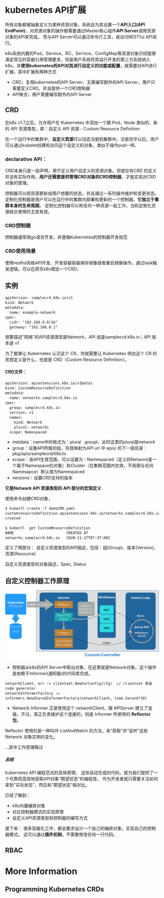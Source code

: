 # kubernetes API扩展
所有对象都被抽象定义为某种资源对象，系统会为其设置一个**API入口(API EndPoint)**，对资源对象的操作都需要通过Master核心组件**API Server**调用资源对象的API来完成。
而与API Server可以通过命令行工具，或访问RESTful API进行。

k8s系统内置的Pod，Service，RC，Service，ConfigMap等资源对象已经能够满足常见的容器引用管理要求，但是用户系统将其自行开发的第三方系统纳入k8s，并**使用kubernetes的API对其进行自定义的功能或配置**，就需要对API进行扩展，其中扩展有两种方式

- CRD，复用kubernetes的API Server，无需编写额外的API Server，用户只需要定义CRD，并且提供一个CRD控制器
- API聚合，用户需要编写额外的API Server


## CRD

在k8s v1.7之后，允许用户在 Kubernetes 中添加一个跟 Pod、Node 类似的、新的 API 资源类型，即：自定义 API 资源 - Custom Resource Definition

在一个运行中的集群中，**自定义资源**可以动态注册到集群中。注册完毕以后，用户可以通过kubelet创建和访问这个自定义的对象，类似于操作pod一样。

### declarative API：
CRD本身只是一段声明，用于定义用户自定义的资源对象。但是仅有CRD 的定义并没有实际作用，**用户还需要提供管理CRD对象的CRD控制器**，才能实现对CRD对象的管理。

控制器可以把资源更新成用户想要的状态，并且通过一系列操作维护和变更状态。定制化控制器是用户可以在运行中的集群内部署和更新的一个控制器，**它独立于集群本身的生命周期**。 定制化控制器可以和任何一种资源一起工作，当和定制化资源结合使用时尤其有效。

### CRD控制器
控制器通常用go语言开发，并遵循Kubernetes的控制器开发规范


### CRD使用场景
使用restful风格API开发，开发容器容器保存镜像或者重启镜像操作。通过task触发逻辑，可以在原生k8s增加一个CRD，



## 实例

```
apiVersion: samplecrd.k8s.io/v1
kind: Network
metadata:
  name: example-network
spec:
  cidr: "192.168.0.0/16"
  gateway: "192.168.0.1"
```

想要描述"网络"的API资源类型是Network，API 组是samplecrd.k8s.io；API 版本是 v1

为了能够让 Kubernetes 认识这个 CR，你就需要让 Kubernetes 明白这个 CR 的宏观定义是什么，也就是 CRD（Custom Resource Definition）。


#### CRD文件：
```
apiVersion: apiextensions.k8s.io/v1beta1
kind: CustomResourceDefinition
metadata:
  name: networks.samplecrd.k8s.io
spec:
  group: samplecrd.k8s.io
  version: v1
  names:
    kind: Network
    plural: networks
  scope: Namespaced
```


- metdata：name中的格式为：plural . groupl，此时这里的plural是network
- group：设置API所属的组，将其映射为API url 中 apis/ 的下一级目录：pkg/apis/samplecrd/k8s/io
- scope：该API生效范围，可以设置为：Namespaced（定义的Network是一个属于Namespace的对象）和Cluster（在集群范围内生效，不局限与任何Namesapce）默认值为Namespaced
- versions：设置CRD支持的版本

**它是Network API 资源类型的 API 部分的宏观定义**

使用命令创建CRD对象，
```
$ kubectl create -f demoCRD.yaml
customresourcedefinition.apiextensions.k8s.io/networks.samplecrd.k8s.io created

$ kubectl  get CustomResourceDefinition
NAME                        CREATED AT
networks.samplecrd.k8s.io   2020-11-27T07:37:00Z
```

定义了两部分：
自定义资源类型的API描述，包括：组(Group)、版本(Version)、资源(Resource)

自定义资源类型的对象描述，Spec, Status

## 自定义控制器工作原理

![](images/32e545dcd4664a3f36e95af83b571ec3.png)

- 控制器从k8s的API Server中取出对象，在这里就是Network对象。这个操作是依赖于Informer(通知器)的代码库完成。

```
networkClient, err := clientset.NewForConfig(cfg)  // clientset 来自code generator
networkInformerFactory := informers.NewSharedInformerFactory(networkClient, time.Second*30)
```
- Network Informer 正是使用这个 networkClient，跟 APIServer 建立了连接。不过，真正负责维护这个连接的，则是 Informer 所使用的 **Reflector 包**。

Reflector 使用的是一种叫作 ListAndWatch 的方法，来“获取”并“监听”这些 Network 对象实例的变化。

...其中工作原理略过


##### 总结
kubernetes API 编程范式的具体原理，
这些自动生成的代码，就为我们提供了一个可靠而高效地获取API对象“期望状态”的编程库。
作为开发者就只需要关注如何拿到“实际状态”，然后和“期望状态”做对比。


已经了解到：
- k8s内置编排对象
- 对应控制器模式的实现原理
- 自定义API资源类型和控制器的编写方式


接下来：
很多容器化工作，都会要求设计一个自己的编排对象，实现自己的控制器模式。
这可以通过**插件机制**，不需要修改任何一行代码。

## RBAC



# More Information

## Programming Kubernetes CRDs





